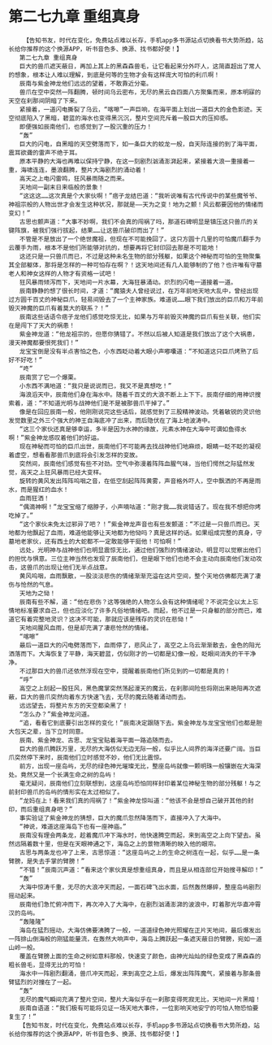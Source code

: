 # 第二七九章 重组真身
        【告知书友，时代在变化，免费站点难以长存，手机app多书源站点切换看书大势所趋，站长给你推荐的这个换源APP，听书音色多、换源、找书都好使！】
       第二七九章 重组真身
       巨大的兽爪遮天蔽日，再加上其上的黑森森兽毛，让它看起来分外吓人，这简直超出了常人的想象，根本让人难以理解，到底是何等的生物才会有这样庞大可怕的利爪啊！
       辰南与紫金神龙他们远远的望着，不敢靠近分毫。
       兽爪在空中突然一阵翻腾，顿时间乌云密布，无尽的黑云自四面八方聚集而来，原本明寐的天空在刹那间阴暗了下来。
       紧接着，一道闪电撕裂了乌云，“喀嚓”一声巨响，在海平面上划出一道巨大的金色影迹。天空彻底陷入了黑暗，碧蓝的海水也变得黑沉沉，整片空间充斥着一股巨大的压抑感。
       即便强如辰南他们，也感觉到了一股沉重的压力！
       “轰”
       巨大的闪电，自黑暗的天空劈落而下，如一条巨大的蛟龙一般，自天际连接的到了海平面，震耳欲聋的雷声不绝于耳。
       原本平静的大海也再难以保持宁静，在这一刻剧烈汹涌澎湃起来，紧接着大浪一重接着一重，海啸连连，墨浪翻腾，整片大海剧烈的涌动着！
       高天之上电闪雷鸣，狂风暴雨随之而来。
       天地间一副末日来临般的景象！
       “这这这……这次真是个大家伙啊！”痞子龙结巴道：“我听说唯有古代传说中的某些魔爷爷、神祖宗般的人物出世才会发生这种状况，那就是——天为之变！地为之颤！风云都要因他的情绪而变幻！”
       古思也颤声道：“大事不妙啊，我们不会真的闯祸了吗，那道石碑明显是镇压这只兽爪的关键阵旗，被我们强行拔起，结果……让这兽爪破印而出了！”
       不管是不是放出了一个绝世魔祖，但现在不可能挽回了。这只方圆十几里的可怕魔爪翻手为云覆手为雨，根本不是他们所能够对抗的，想要再将它封印回去那是不可能地！
       这还只是一只兽爪而已，不过是这种未名生物的部分残躯，如果这个神秘而可怕的生物聚集其全部躯体，那将是怎样的一种可怕存在啊？！这天地间还有几人能够制的了他？也许唯有守墓老人和神女这样的人物才有资格一试吧！
       狂风暴雨倾泻而下，天地间一片水幕，大海狂暴涌动。炽烈的闪电一道接着一道。
       辰南静静的想了很长时间，才道：“魔猿夫人曾经说过，在万年前地天地大乱中，曾经出现过方圆千百丈的神秘巨爪，轻易间毁去了一个主神家族。难道说……眼下我们放出的巨爪和万年前毁灭神魔的巨爪有着莫大的联系？！”
       辰南这些话语令痞子龙他们感觉吃惊无比，如果与万年前毁灭神魔的巨爪有些关联，他们实在是闯下了天大的祸患！
       紫金神龙道：“他龙祖宗的，但愿你猜错了。不然以后被人知道是我们放出了这个大祸患，漫天神魔都要恨死我们！”
       龙宝宝倒是没有半点害怕之色，小东西眨动着大眼小声嘟囔道：“不知道这只巨爪烤熟了后好不好吃！”
       “咚”
       辰南赏了它一个爆栗。
       小东西不满地道：“我只是说说而已，我又不是真想吃！”
       海浪滔天中，辰南他们身在海水中。随着千百丈的大浪不断上上下下。辰南仔细的用神识搜索着，道：“不知道光明与战神他们是不是被那兽爪干掉了。”
       像是在回应辰南一般，他刚刚说完这些话后，就感觉到了三股精神波动。凭着敏锐的灵识他发觉数里之外三个强大的神王自海底冲了出来，而后隐伏在了海上地波涛中。
       “这三个家伙还真是够幸运，多半是因为水神的缘故，元素水神在大海中可谓如鱼得水啊！”紫金神龙感叹着他们的好运。
       现在神秘而可怕的巨爪出世，辰南他们不可能再去找战神他们地麻烦，眼睛一眨不眨的凝视着虚空，想看看那兽爪到底将会引发怎样的变故。
       突然间，辰南他们感觉有些不对劲。空气中弥漫着阵阵血腥气味，当他们愕然之际猛然发觉，高天之上狂风暴雨已经大变样。
       旋转的黄风发出阵阵呜咽之音，在低空刮起阵阵黄雾，声音格外吓人，空中飘洒的不再是雨水，而是猩红的血水！
       血雨狂洒！
       “偶滴神啊！”龙宝宝缩了缩脖子，小声嘀咕道：“刚才我……我说错话了。现在我不想把你烤吃掉了。”
       “这个家伙未免太过邪异了吧？！”紫金神龙声音也有些发颤道：“不过是一只兽爪而已。天地都为他飘起了血雨，难道他能够让天地都为他恸吗？真是这样的话。如果组成完整的真身，守墓地老家伙，还有西土的大蛇都不一定敢能够干挺他！可怕啊！”
       远处，光明神与战神他们也明显震惊无比，通过他们强烈的情绪波动，明显可以觉察出他们的担忧与惧意。三位主神当然也发现了辰南他们，但是眼下他们也绝不会主动向辰南他们发动攻击，这兽爪的出现让他们无半点战意。
       黄风呜咽，血雨飘散，一股淡淡悲伤的情绪渐渐充溢在这片空间，整个天地仿佛都充满了凄伤与怆然的气息。
       天地为之恸！
       辰南有些不解，道：“他在悲伤？这等强绝的人物怎么会有这种情绪呢？不说完全以太上忘情地标准要求自己，但也应淡化了许多凡俗地情绪吧。而起，他不过是一只身躯的部分而已，难道它有着完整地灵识？这决不可能，那就应该是残存的灵识在悲恸！”
       天地间腥风血雨，但是却充满了凄悲怆然的情绪。
       “喀嚓”
       最后一道巨大的闪电劈落而下，血雨停了，悲风止了，高空之上乌云渐渐散去，金色的阳光洒落而下。大海恢复了平静，海天碧蓝，仿似刚才的一切都是幻像一般，眨眼间消失的干干净净。
       不过那巨大的兽爪还依然浮现在空中，提醒着辰南他们所见到的一切都是真的！
       “呼”
       高空之上刮起一股狂风，黑色魔掌突然荡起漫天的魔云，在刹那间险些将刚出来艳阳再次遮蔽，巨大的兽爪突然向着东方快速飞去，无尽的魔云随着涌动而去。
       远远望去，将整片东方的天空都染黑了！
       “怎么办？”紫金神龙问道。
       “追，看看它到底要引出怎样的变化！”辰南决定跟随下去。紫金神龙与龙宝宝他们也都是胆大包天之辈，当下立时同意。
       辰南、紫金神龙、古思、龙宝宝贴着海平面一路追随而去。
       巨大的兽爪腾跃万里，无尽的大海仿似无边无际一般，似乎比人间界的海洋还要广阔。当巨爪突然停下来时，辰南他们立时感觉不妙，他们无比震惊。
       前方，出现一座岛屿，无尽的绿色神光璀璨无比，整座岛屿就像一颗明珠一般镶嵌在大海深处。竟然又是一个长满生命之树的岛屿！
       毫无疑问，辰南他们立刻联想到，这座岛屿恐怕同样封印着某位神秘生物的部分残躯！与之前封印兽爪的岛屿的情形实在太过相似了。
       “龙妈在上！看来我们真的闯祸了！”紫金神龙惊叫道：“他该不会是想自己破开其他的封印，而后重组真身吧？”
       事实验证了紫金神龙的猜想，巨大的魔爪忽然降落而下，直接冲入了大海中。
       “神说，难道这座海岛下也有一座神庙。”
       辰南没有理会两条龙，趁着魔爪冲下海水时，他快速腾空而起，来到高空之上向下望去。虽然远隔着数十里，但是在天眼神通之下，海岛之上的景物清晰的映入他的眼帘。
       古思与两条龙也冲了上来，古思惊道：“这座岛屿之上的生命之树连在一起，似乎……是一条臂膀，是失去手掌的臂膀！”
       “不错！”辰南沉声道：“看来这个家伙真是想重组真身，而且是从相连部位开始搜寻解印！”
       “轰”
       大海中惊涛千重，无尽的大浪冲天而起，一面石碑飞出水面，后然轰然爆碎，整座岛屿剧烈摇动起来。
       辰南他们急忙俯冲而下，再次冲入了大海中，在剧烈汹涌澎湃的波浪中，盯着那光华直冲霄汉的岛屿。
       “轰隆隆”
       海岛在猛烈摇动，大海仿佛要沸腾了一般，一道道绿色神光照耀在正片天地间，最后爆发出一阵排山倒海般的刚猛能量流，在轰然大响声中，海岛上腾跃起一条遮天蔽日的臂膀，宛如一道山岭一般。
       覆盖在臂膀上面的生命之树如意料那般，快速变了颜色，由神光灿灿的绿色变成了黑森森的粗长兽毛，显得无比的可怕！
       海水中一阵剧烈翻涌，兽爪冲天而起，来到高空之上后，爆发出阵阵魔气，紧接着与那条兽臂猛烈的对撞在了一起。
       “轰”
       无尽的魔气瞬间充满了整片空间，整片大海似乎在一刹那变得死寂无比，天地间一片黑暗！
       辰南自语道：“我们极有可能将见证一场天地大事件，一位影响天地安宁的可怕人物恐怕要复生了！”
       【告知书友，时代在变化，免费站点难以长存，手机app多书源站点切换看书大势所趋，站长给你推荐的这个换源APP，听书音色多、换源、找书都好使！】